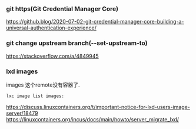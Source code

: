 ### git https(Git Credential Manager Core)

https://github.blog/2020-07-02-git-credential-manager-core-building-a-universal-authentication-experience/

### git change upstream branch(--set-upstream-to)

https://stackoverflow.com/a/4849945


### lxd images

images 这个remote没有容器了.
    
    lxc image list images:

https://discuss.linuxcontainers.org/t/important-notice-for-lxd-users-image-server/18479
https://linuxcontainers.org/incus/docs/main/howto/server_migrate_lxd/